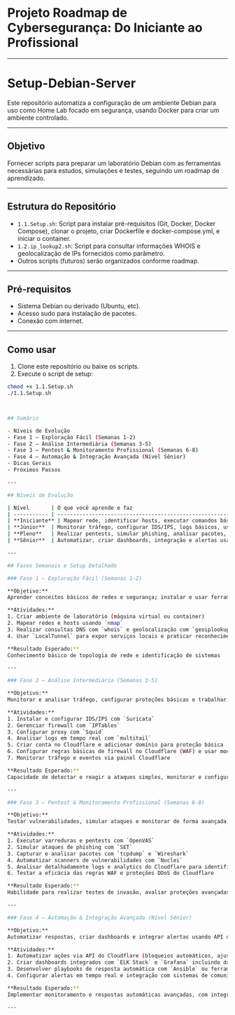 # Projeto Roadmap de Cybersegurança: Do Iniciante ao Profissional

---
# Setup-Debian-Server

Este repositório automatiza a configuração de um ambiente Debian para uso como Home Lab focado em segurança, usando Docker para criar um ambiente controlado.

---

## Objetivo

Fornecer scripts para preparar um laboratório Debian com as ferramentas necessárias para estudos, simulações e testes, seguindo um roadmap de aprendizado.

---

## Estrutura do Repositório

- `1.1.Setup.sh`: Script para instalar pré-requisitos (Git, Docker, Docker Compose), clonar o projeto, criar Dockerfile e docker-compose.yml, e iniciar o container.
- `1.2.ip_lookup2.sh`: Script para consultar informações WHOIS e geolocalização de IPs fornecidos como parâmetro.
- Outros scripts (futuros) serão organizados conforme roadmap.

---

## Pré-requisitos

- Sistema Debian ou derivado (Ubuntu, etc).
- Acesso sudo para instalação de pacotes.
- Conexão com internet.

---

## Como usar

1. Clone este repositório ou baixe os scripts.
2. Execute o script de setup:

```bash
chmod +x 1.1.Setup.sh
./1.1.Setup.sh



## Sumário

- Níveis de Evolução  
- Fase 1 – Exploração Fácil (Semanas 1-2)  
- Fase 2 – Análise Intermediária (Semanas 3-5)  
- Fase 3 – Pentest & Monitoramento Profissional (Semanas 6-8)  
- Fase 4 – Automação & Integração Avançada (Nível Sênior)  
- Dicas Gerais  
- Próximos Passos  

---

## Níveis de Evolução

| Nível       | O que você aprende e faz                                                      | Ferramentas e recursos chave                                  |
| ----------- | ---------------------------------------------------------------------------- | ------------------------------------------------------------ |
| **Iniciante** | Mapear rede, identificar hosts, executar comandos básicos                    | `nmap`, `whois`, `geoiplookup`, `LocalTunnel`                |
| **Júnior**  | Monitorar tráfego, configurar IDS/IPS, logs básicos, usar Cloudflare para regras básicas | `Suricata`, `IPTables`, `Squid`, `multitail`, Cloudflare Dashboard e Firewall Rules |
| **Pleno**   | Realizar pentests, simular phishing, analisar pacotes, avaliar proteção Cloudflare e logs avançados | `OpenVAS`, `SET`, `tcpdump`, `Wireshark`, `Nuclei`, Cloudflare Analytics |
| **Sênior**  | Automatizar, criar dashboards, integração e alertas usando APIs Cloudflare e sistemas externos | `ELK Stack`, `Grafana`, playbooks, Cloudflare API, `Ansible`, `SOAR` |

---

## Fases Semanais e Setup Detalhado

### Fase 1 – Exploração Fácil (Semanas 1-2)

**Objetivo:**  
Aprender conceitos básicos de redes e segurança; instalar e usar ferramentas essenciais para reconhecimento.

**Atividades:**  
1. Criar ambiente de laboratório (máquina virtual ou container)  
2. Mapear redes e hosts usando `nmap`  
3. Realizar consultas DNS com `whois` e geolocalização com `geoiplookup`  
4. Usar `LocalTunnel` para expor serviços locais e praticar reconhecimento remoto  

**Resultado Esperado:**  
Conhecimento básico de topologia de rede e identificação de sistemas

---

### Fase 2 – Análise Intermediária (Semanas 3-5)

**Objetivo:**  
Monitorar e analisar tráfego, configurar proteções básicas e trabalhar com logs, integrando Cloudflare.

**Atividades:**  
1. Instalar e configurar IDS/IPS com `Suricata`  
2. Gerenciar firewall com `IPTables`  
3. Configurar proxy com `Squid`  
4. Analisar logs em tempo real com `multitail`  
5. Criar conta no Cloudflare e adicionar domínio para proteção básica  
6. Configurar regras básicas de firewall no Cloudflare (WAF) e usar modo “Under Attack”  
7. Monitorar tráfego e eventos via painel Cloudflare  

**Resultado Esperado:**  
Capacidade de detectar e reagir a ataques simples, monitorar e configurar regras básicas na nuvem

---

### Fase 3 – Pentest & Monitoramento Profissional (Semanas 6-8)

**Objetivo:**  
Testar vulnerabilidades, simular ataques e monitorar de forma avançada, avaliando proteção Cloudflare.

**Atividades:**  
1. Executar varreduras e pentests com `OpenVAS`  
2. Simular ataques de phishing com `SET`  
3. Capturar e analisar pacotes com `tcpdump` e `Wireshark`  
4. Automatizar scanners de vulnerabilidades com `Nuclei`  
5. Analisar detalhadamente logs e analytics do Cloudflare para identificar ameaças  
6. Testar a eficácia das regras WAF e proteções DDoS do Cloudflare  

**Resultado Esperado:**  
Habilidade para realizar testes de invasão, avaliar proteções avançadas em ambientes protegidos por Cloudflare

---

### Fase 4 – Automação & Integração Avançada (Nível Sênior)

**Objetivo:**  
Automatizar respostas, criar dashboards e integrar alertas usando API do Cloudflare e ferramentas externas.

**Atividades:**  
1. Automatizar ações via API do Cloudflare (bloqueios automáticos, ajustes em regras)  
2. Criar dashboards integrados com `ELK Stack` e `Grafana` incluindo dados do Cloudflare  
3. Desenvolver playbooks de resposta automática com `Ansible` ou ferramentas SOAR  
4. Configurar alertas em tempo real e integração com sistemas de comunicação (Slack, email)  

**Resultado Esperado:**  
Implementar monitoramento e respostas automáticas avançadas, com integração entre Cloudflare e sistemas corporativos

---
